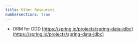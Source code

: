 ```yaml
---
title: Other Resources
numbersections: true
---
```


- ORM for DDD [https://spring.io/projects/spring-data-jdbc](https://spring.io/projects/spring-data-jdbc)
